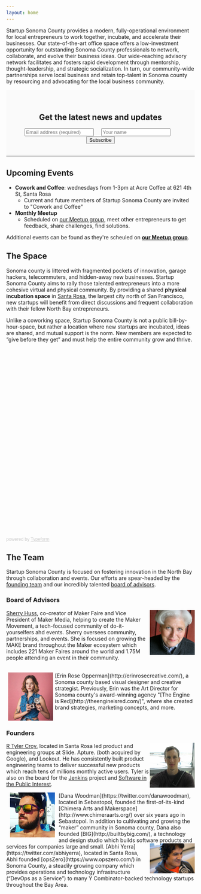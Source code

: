 ```yaml
---
layout: home
---
```


Startup Sonoma County provides a modern, fully-operational environment for
local entrepreneurs to work together, incubate, and accelerate their
businesses. Our state-of-the-art office space offers a low-investment
opportunity for outstanding Sonoma County professionals to network,
collaborate, and evolve their business ideas. Our wide-reaching advisory
network facilitates and fosters rapid development through mentorship,
thought-leadership, and strategic socialization. In turn, our community-wide
partnerships serve local business and retain top-talent in Sonoma county by
resourcing and advocating for the local business community.

<style type="text/css">
#mc_embed_signup {
    padding: 2rem;
    background: #fafafa;
    margin-bottom: 2rem;
    border-bottom: 1px solid #0009;
}
.mc-field-group {
    margin-right: 1rem;
}
</style>
<!-- Begin MailChimp Signup Form -->
<div id="mc_embed_signup">
    <form action="https://startupsonoma.us18.list-manage.com/subscribe/post?u=6ad0494041b32796f046a3e6e&amp;id=562eb39731" method="post" id="mc-embedded-subscribe-form" name="mc-embedded-subscribe-form" class="validate" target="_blank" novalidate>
        <div id="mc_embed_signup_scroll" style="text-align: center;">
            <h2>Get the latest news and updates</h2>
            <span class="mc-field-group">
                <input placeholder="Email address (required)" type="email" value="" name="EMAIL" class="required email" id="mce-EMAIL">
            </span>
            <span class="mc-field-group">
                <input placeholder="Your name" type="text" value="" name="FULL_NAME" class="" id="mce-FULL_NAME">
            </span>
            <span class="clear">
                <input type="submit" value="Subscribe" name="subscribe" id="mc-embedded-subscribe" class="button">
            </span>
            <input type="hidden" value="homepage" name="MMERGE7" class="" id="mce-MMERGE7">
            <div id="mce-responses" class="clear">
                <div class="response" id="mce-error-response" style="display:none"></div>
                <div class="response" id="mce-success-response" style="display:none"></div>
            </div>
            <!-- real people should not fill this in and expect good things - do not remove this or risk form bot signups-->
            <div style="position: absolute; left: -5000px;" aria-hidden="true">
                <input type="text" name="b_6ad0494041b32796f046a3e6e_562eb39731" tabindex="-1" value="">
            </div>
        </div>
    </form>
</div>
<!--End mc_embed_signup-->


## Upcoming Events

* **Cowork and Coffee**: wednesdays from 1-3pm at Acre Coffee at 621 4th St, Santa Rosa
  * Current and future members of Startup Sonoma County are invited to "Cowork and Coffee"
* **Monthly Meetup**
  * Scheduled on [our Meetup group](https://www.meetup.com/Startup-Sonoma/),
    meet other entrepreneurs to get feedback, share challenges, find solutions.


Additional events can be found as they're scheuled on **[our Meetup group](https://www.meetup.com/Startup-Sonoma/)**.

## The Space

Sonoma county is littered with fragmented pockets of innovation, garage
hackers, telecommuters, and hidden-away new businesses. Startup Sonoma County
aims to rally those talented entrepreneurs into a more cohesive virtual and
physical community. By providing a shared **physical incubation space** in
[Santa Rosa](https://en.wikipedia.org/wiki/Santa_Rosa,_Ca),
the largest city north of San Francisco, new startups will benefit from direct
discussions and frequent collaboration with their fellow North Bay
entrepreneurs.

Unlike a coworking space, Startup Sonoma County is not a public
bill-by-hour-space, but rather a location where new startups are incubated,
ideas are shared, and mutual support is the norm. New members are expected to
“give before they get” and must help the entire community grow and thrive.

<div class="typeform-widget" data-url="https://opszero.typeform.com/to/RDjEDM" style="width: 100%; height: 500px;"></div> <script> (function() { var qs,js,q,s,d=document, gi=d.getElementById, ce=d.createElement, gt=d.getElementsByTagName, id="typef_orm", b="https://embed.typeform.com/"; if(!gi.call(d,id)) { js=ce.call(d,"script"); js.id=id; js.src=b+"embed.js"; q=gt.call(d,"script")[0]; q.parentNode.insertBefore(js,q) } })() </script> <div style="font-family: Sans-Serif;font-size: 12px;color: #999;opacity: 0.5; padding-top: 5px;"> powered by <a href="https://admin.typeform.com/signup?utm_campaign=RDjEDM&utm_source=typeform.com-9917016-Pro&utm_medium=typeform&utm_content=typeform-embedded-poweredbytypeform&utm_term=EN" style="color: #999" target="_blank">Typeform</a> </div>


## The Team

Startup Sonoma County is focused on fostering innovation in the
North Bay through collaboration and events. Our efforts are spear-headed by the [founding
team](#founders) and our incredibly talented [board of advisors](#advisors).

<a name="advisors"></a>
### Board of Advisors

<img src="images/team/sherry.jpeg" width="120" alt="Sherry Huss" align="right"/>

[Sherry Huss](https://twitter.com/SherryHuss), co-creator of Maker Faire and
Vice President of Maker Media, helping to create the Maker Movement, a
tech-focused community of do-it-yourselfers ahd events.  Sherry oversees
community, partnerships, and events. She is focused on growing the MAKE brand
throughout the Maker ecosystem which includes 221 Maker Faires around the world
and 1.75M people attending an event in their community.

<br clear="all"/>

<img src="images/team/erin.jpeg" width="120" alt="Erin Rose" hspace="5" align="left"/>
[Erin Rose Opperman](http://erinrosecreative.com/), a Sonoma county based visual designer and creative strategist. Previously, Erin was the Art Director for Sonoma
county's award-winning agency "[The Engine is
Red](http://theengineisred.com/)", where she created brand strategies,
marketing concepts, and more.

<br clear="all"/>

<a name="founders"></a>
### Founders

<img src="images/team/rtyler.jpeg" width="120" alt="R Tyler Croy" align="right"/>

[R Tyler Croy](https://twitter.com/agentdero),
located in Santa Rosa led product and engineering groups at Slide. Apture.
(both acquired by Google), and Lookout. He has consistently built product
engineering teams to deliver successful new products which reach tens of
millions monthly active users. Tyler is also on the board for the
[Jenkins](https://jenkins.io) project and [Software in the Public
Interest](https://spi-inc.org).


<img src="images/team/danawoodman.jpeg" width="120" hspace="10" alt="Dana Woodman" align="left"/>
[Dana Woodman](https://twitter.com/danawoodman),
located in Sebastopol, founded the first-of-its-kind [Chimera Arts and
Makerspace](http://www.chimeraarts.org/) over six years ago in Sebastopol. In
addition to cultivating and growing the “maker” community in Sonoma county,
Dana also founded [BIG](http://builtbybig.com/), a technology and design studio
which builds software products and services for companies large and small.

<img src="images/team/abhiyerra.jpeg" width="120" alt="Abhi Yerra" align="right"/>
[Abhi Yerra](https://twitter.com/abhiyerra),
 located in Santa Rosa, Abhi founded [opsZero](https://www.opszero.com/) in
Sonoma County, a steadily growing company which provides operations and
technology infrastructure (“DevOps as a Service”) to many Y Combinator-backed
technology startups throughout the Bay Area.

<br clear="all"/>
